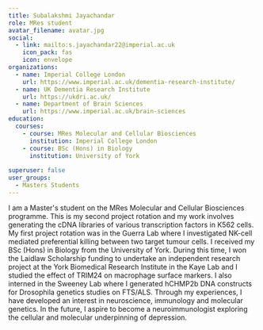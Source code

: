 ```yaml
---
title: Subalakshmi Jayachandar
role: MRes student 
avatar_filename: avatar.jpg
social:
  - link: mailto:s.jayachandar22@imperial.ac.uk
    icon_pack: fas
    icon: envelope
organizations:
  - name: Imperial College London
    url: https://www.imperial.ac.uk/dementia-research-institute/
  - name: UK Dementia Research Institute
    url: https://ukdri.ac.uk/
  - name: Department of Brain Sciences
    url: https://www.imperial.ac.uk/brain-sciences
education:
  courses:
    - course: MRes Molecular and Cellular Biosciences
      institution: Imperial College London
    - course: BSc (Hons) in Biology
      institution: University of York
      
superuser: false
user_groups:
  - Masters Students
---
```


I am a Master's student on the MRes Molecular and Cellular Biosciences programme. This is my second project rotation and my work involves generating the cDNA libraries of various transcription factors in K562 cells. My first project rotation was in the Guerra Lab where I investigated NK-cell mediated preferential killing between two target tumour cells. I received my BSc (Hons) in Biology from the University of York. During this time, I won the Laidlaw Scholarship funding to undertake an independent research project at the York Biomedical Research Institute in the Kaye Lab and I studied the effect of TRIM24 on macrophage surface markers. I also interned in the Sweeney Lab where I generated hCHMP2b DNA constructs for Drosophila genetics studies on FTS/ALS. Through my experiences, I have developed an interest in neuroscience, immunology and molecular genetics. In the future, I aspire to become a neuroimmunologist exploring the cellular and molecular underpinning of depression.
